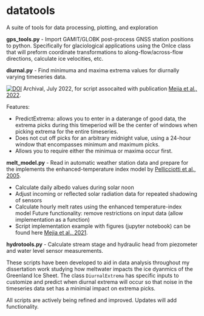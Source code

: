 # datatools
A suite of tools for data processing, plotting, and exploration

**gps_tools.py** - Import GAMIT/GLOBK post-process GNSS station positions to python. Specifically for glaciological applications using the OnIce class that will preform coordinate transformations to along-flow/across-flow directions, calculate ice velocities, etc. 

**diurnal.py** - Find minimuma and maxima extrema values for diurnally varying timeseries data. 

[![DOI](https://zenodo.org/badge/511994691.svg)](https://zenodo.org/badge/latestdoi/511994691)  Archival, July 2022, for script assocaited with publication [Mejia et al., 2022](https://doi.org/10.1029/2022GL100058).  

Features:

- PredictExtrema: allows you to enter in a daterange of good data, the extrema picks during this timeperiod will be the center of windows when picking extrema for the entire timeseries. 
- Does not cut off picks for an arbitrary midnight value, using a 24-hour window that encompasses minimum and maximum picks. 
- Allows you to require either the minimua or maxima occur first.
  
**melt_model.py** - Read in automatic weather station data and prepare for the implements the enhanced-temperature index model by [Pellicciotti et al., 2005](https://doi.org/10.3189/172756505781829124).

- Calculate daily albedo values during solar noon
- Adjust incoming or reflected solar radiation data for repeated shadowing of sensors
- Calculate hourly melt rates using the enhanced temperature-index model Future functionality: remove restrictions on input data (allow implementation as a function)
- Script implementation example with figures (jupyter notebook) can be found here [Mejia et al., 2021](https://doi.org/10.18739/A2V97ZS6G).

**hydrotools.py** - Calculate stream stage and hydraulic head from piezometer and water level sensor measurements.
  
 
These scripts have been developed to aid in data analysis throughout my dissertation work studying how meltwater impacts the ice dyanmics of the Greenland Ice Sheet. The class `DiurnalExtrema` has specific inputs to customize and predict when diurnal extrema will occur so that noise in the timeseries data set has a minimial impact on extrema picks.

All scripts are actively being refined and improved. Updates will add functionality.
